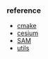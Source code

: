 
### reference
* [cmake](https://drive.google.com/file/d/13ql2MWo9sr7eyQXlsDOjARhub9OvY95Y/view?usp=sharing)
* [cesium](https://drive.google.com/file/d/1KG7diTidTImKUvizosJc_kjaYQNd_Bgb/view?usp=sharing)
* [SAM](https://drive.google.com/file/d/1f9xN2b_SWqMH26haRWP0NOwhPgt5nlJO/view?usp=sharing)
* [utils](https://github.com/namwonss/ADOM/archive/refs/heads/main.zip)
